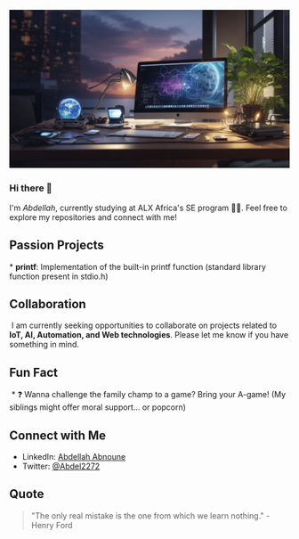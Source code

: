 ![Banner Image](banner.png)
### Hi there 👋

I'm *Abdellah*, currently studying at ALX Africa's SE program 👨‍💻.
Feel free to explore my repositories and connect with me!

<!--## Skills & Tools

* Python: ![Python](https://raw.githubusercontent.com/devicons/devicons/master/python.svg)
* JavaScript: ![JavaScript](https://raw.githubusercontent.com/devicons/devicons/master/javascript.svg)
* React: ![React](https://raw.githubusercontent.com/devicons/devicons/master/react.svg)
* HTML: ![HTML5](https://raw.githubusercontent.com/devicons/devicons/master/html5.svg)
* CSS: ![CSS3](https://raw.githubusercontent.com/devicons/devicons/master/css3.svg)
* Git: ![Git](https://raw.githubusercontent.com/devicons/devicons/master/git.svg)
* Bash: ![Bash](https://www.vectorlogo.zone/logos/gnu_bash/gnu_bash-icon.svg)
* C: ![C](https://raw.githubusercontent.com/devicons/devicons/master/c.svg)
* Arduino: ![Arduino](https://www.vectorlogo.zone/logos/arduino/arduino-icon.svg)
* MySQL: ![MySQL](https://raw.githubusercontent.com/devicons/devicons/master/mysql.svg)
* XAMPP: ![XAMPP](https://seeklogo.com/images/X/xampp-logo-4D65464546.png)
* WordPress: ![WordPress](https://raw.githubusercontent.com/devicons/devicons/master/wordpress.svg)
* Ubuntu: ![Ubuntu](https://raw.githubusercontent.com/devicons/devicons/master/ubuntu.svg)
* Canva: ![Canva](https://www.vectorlogo.zone/logos/canva/canva-icon.svg)
* IoT: ![Internet of Things](https://www.vectorlogo.zone/logos/internet_of_things/internet_of_things-icon.svg)

## Proficiency

* Python: [░░░░░░░░░░░░░░░░░░░░░░░░░░░░░░░░░░░░░░░░░ 85%]
* JavaScript: [░░░░░░░░░░░░░░░░░░░░░░░░░░░░░░░░░░░ 70%]
* React: [░░░░░░░░░░░░░░░░░░░░░░░░░░ 50%]
* HTML/CSS: [░░░░░░░░░░░░░░░░░░░░░░░░░░░░░░░░░░░░░░░░░ 85%]
* Git: [░░░░░░░░░░░░░░░░░░░░░░░░░░░░░░░░░░░░░░░░░░░░░░░░ 95%]
* Bash: [░░░░░░░░░░░░░░░░░░░░░░░░░░░░░░░░░░ 60%]
* C: [░░░░░░░░░░░░░░░░░░░░░░░ 30%]
* Arduino: [░░░░░░░░░░░░░░░░░░░░░░░░░░░░░░░░░ 65%]
* MySQL: [░░░░░░░░░░░░░░░░░░░░░░░░░░░░░░░░░░░░░░░░░ 80%]
* WordPress: [░░░░░░░░░░░░░░░░░░░░░░░░░░░░░░ 55%]
* Ubuntu: [░░░░░░░░░░░░░░░░░░░░░░░░░░░░░░░░░░░░░░░░░░░░░░░░ 95%]
* Canva: [░░░░░░░░░░░░░░
-->
## Passion Projects

* **printf**: Implementation of the built-in printf function (standard library function present in stdio.h)
 <!-- add more -->

## Collaboration

 I am currently seeking opportunities to collaborate on projects related to **IoT, AI, Automation, and Web technologies**. Please let me know if you have something in mind.

## Fun Fact

 * ❓ Wanna challenge the family champ to a game? Bring your A-game! (My siblings might offer moral support... or popcorn)

## Connect with Me

*  LinkedIn: [Abdellah Abnoune](www.linkedin.com/in/abdellah-abnoune-646299180)
*  Twitter: [@Abdel2272](https://twitter.com/Abdel2272)

## Quote

> "The only real mistake is the one from which we learn nothing." - Henry Ford
